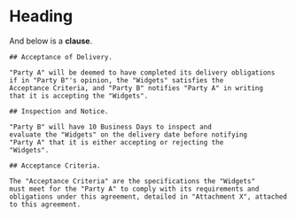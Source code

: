 # Heading

And below is a **clause**.

``` <clause src="ap://acceptance-of-delivery@0.13.2.cta" clauseid="479adbb4-dc55-4d1a-ab12-b6c5e16900c0"/>
## Acceptance of Delivery.

"Party A" will be deemed to have completed its delivery obligations
if in "Party B"'s opinion, the "Widgets" satisfies the
Acceptance Criteria, and "Party B" notifies "Party A" in writing
that it is accepting the "Widgets".

## Inspection and Notice.

"Party B" will have 10 Business Days to inspect and
evaluate the "Widgets" on the delivery date before notifying
"Party A" that it is either accepting or rejecting the
"Widgets".

## Acceptance Criteria.

The "Acceptance Criteria" are the specifications the "Widgets"
must meet for the "Party A" to comply with its requirements and
obligations under this agreement, detailed in "Attachment X", attached
to this agreement.
```
